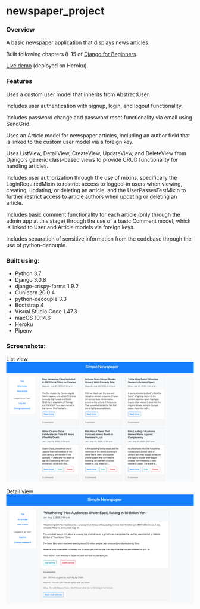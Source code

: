 # newspaper_project

### Overview

A basic newspaper application that displays news articles.

Built following chapters 8-15 of [Django for Beginners](https://djangoforbeginners.com).</br>

[Live demo](https://jjl-newspaper.herokuapp.com) (deployed on Heroku).

### Features

Uses a custom user model that inherits from AbstractUser.</br>

Includes user authentication with signup, login, and logout functionality.</br>

Includes password change and password reset functionality via email using SendGrid.</br>

Uses an Article model for newspaper articles, including an author field that is linked to the custom user model via a foreign key.</br>

Uses ListView, DetailView, CreateView, UpdateView, and DeleteView from Django's generic class-based views to provide CRUD functionality 
for handling articles.</br>

Includes user authorization through the use of mixins, specifically the LoginRequiredMixin to restrict access to logged-in users when viewing, creating, updating, 
or deleting an article, and the UserPassesTestMixin to further restrict access to article authors when updating or deleting an article.</br>

Includes basic comment functionality for each article (only through the admin app at this stage) through the use of a basic Comment model, which is linked to 
User and Article models via foreign keys.</br>

Includes separation of sensitive information from the codebase through the use of python-decouple.</br>

### Built using:

* Python 3.7
* Django 3.0.8
* django-crispy-forms 1.9.2
* Gunicorn 20.0.4
* python-decouple 3.3
* Bootstrap 4
* Visual Studio Code 1.47.3
* macOS 10.14.6
* Heroku
* Pipenv

### Screenshots:

List view
![alt text](readme_screenshot_1.png "Article list screenshot")</br>

Detail view
![alt text](readme_screenshot_2.png "Article detail screenshot")
